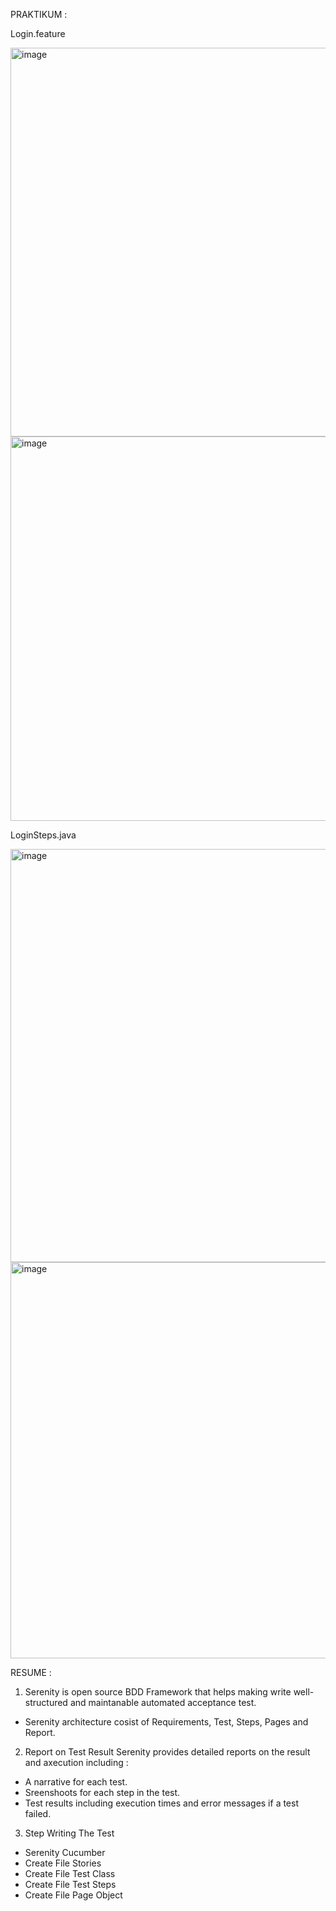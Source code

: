 PRAKTIKUM :

Login.feature

<img width="622" alt="image" src="https://user-images.githubusercontent.com/82600583/202860495-a60f2e1f-c061-4ccd-b478-b3eb5daeec17.png">
<img width="615" alt="image" src="https://user-images.githubusercontent.com/82600583/202860710-d14d1ce2-4401-4305-8c12-af4b143ea755.png">

LoginSteps.java

<img width="661" alt="image" src="https://user-images.githubusercontent.com/82600583/202860758-aa35dcec-eb01-4401-a7d4-acbc83ec6c0d.png">
<img width="634" alt="image" src="https://user-images.githubusercontent.com/82600583/202860768-3bb3f399-53b5-4519-8f00-ce00961e1d6a.png">

RESUME : 

1. Serenity is open source BDD Framework that helps making write well-structured and maintanable automated acceptance test. 

- Serenity architecture cosist of Requirements, Test, Steps, Pages and Report. 

2. Report on Test Result 
Serenity provides detailed reports on the result and axecution including :
- A narrative for each test. 
- Sreenshoots for each step in the test. 
- Test results including execution times and error messages if a test failed. 

3. Step Writing The Test 
- Serenity Cucumber 
- Create File Stories
- Create File Test Class
- Create File Test Steps
- Create File Page Object 
